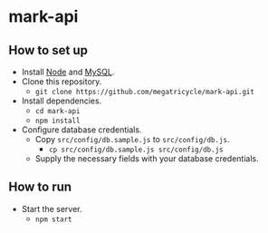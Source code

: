 # mark-api

## How to set up
* Install [Node](https://www.digitalocean.com/community/tutorials/how-to-install-node-js-on-ubuntu-16-04) and [MySQL](https://www.linode.com/docs/databases/mysql/install-mysql-on-ubuntu-14-04).
* Clone this repository.
    * `git clone https://github.com/megatricycle/mark-api.git`
* Install dependencies.
    * `cd mark-api`
    * `npm install`
* Configure database credentials.
    * Copy `src/config/db.sample.js` to `src/config/db.js`.
        * `cp src/config/db.sample.js src/config/db.js`
    * Supply the necessary fields with your database credentials.

## How to run
* Start the server.
    * `npm start`
